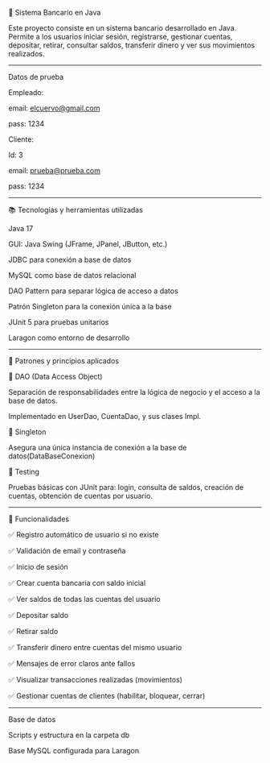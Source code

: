 🏦 Sistema Bancario en Java

Este proyecto consiste en un sistema bancario desarrollado en Java. Permite a los usuarios iniciar sesión, registrarse, gestionar cuentas, depositar, retirar, consultar saldos, transferir dinero y ver sus movimientos realizados.

---

Datos de prueba

Empleado:

email: elcuervo@gmail.com

pass: 1234

Cliente:

Id: 3

email: prueba@prueba.com

pass: 1234

---

📚 Tecnologías y herramientas utilizadas

Java 17

GUI: Java Swing (JFrame, JPanel, JButton, etc.)

JDBC para conexión a base de datos

MySQL como base de datos relacional

DAO Pattern para separar lógica de acceso a datos

Patrón Singleton para la conexión única a la base

JUnit 5 para pruebas unitarios

Laragon como entorno de desarrollo

---

🧐 Patrones y principios aplicados

📂 DAO (Data Access Object)

Separación de responsabilidades entre la lógica de negocio y el acceso a la base de datos.

Implementado en UserDao, CuentaDao, y sus clases Impl.

🧵 Singleton

Asegura una única instancia de conexión a la base de datos(DataBaseConexion)

🧪 Testing

Pruebas básicas con JUnit para: login, consulta de saldos, creación de cuentas, obtención de cuentas por usuario.

---

🔧 Funcionalidades

✅ Registro automático de usuario si no existe

✅ Validación de email y contraseña

✅ Inicio de sesión

✅ Crear cuenta bancaria con saldo inicial

✅ Ver saldos de todas las cuentas del usuario

✅ Depositar saldo

✅ Retirar saldo

✅ Transferir dinero entre cuentas del mismo usuario

✅ Mensajes de error claros ante fallos

✅ Visualizar transacciones realizadas (movimientos)

✅ Gestionar cuentas de clientes (habilitar, bloquear, cerrar)

---
Base de datos

Scripts y estructura en la carpeta db

Base MySQL configurada para Laragon
